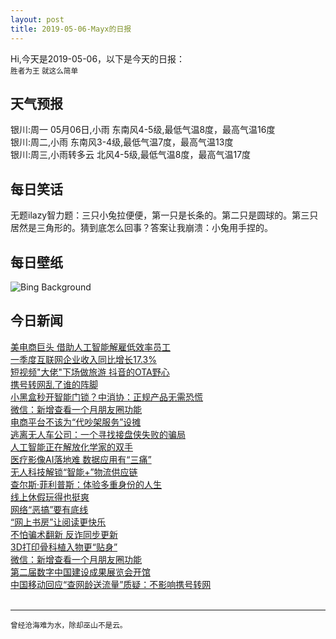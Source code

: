 ```yaml
---
layout: post
title: 2019-05-06-Mayx的日报
---
```


Hi,今天是2019-05-06，以下是今天的日报：<br><small>
胜者为王 就这么简单</small><!--more-->
## 天气预报
银川:周一 05月06日,小雨 东南风4-5级,最低气温8度，最高气温16度<br>银川:周二,小雨 东南风3-4级,最低气温7度，最高气温13度<br>银川:周三,小雨转多云 北风4-5级,最低气温8度，最高气温17度
## 每日笑话
无题ilazy智力题：三只小兔拉便便，第一只是长条的。第二只是圆球的。第三只居然是三角形的。猜到底怎么回事？答案让我崩溃：小兔用手捏的。
## 每日壁纸
![Bing Background](https://cn.bing.com/th?id=OHR.AmericanCulturalCapital_EN-US5366508467_1920x1080.jpg&rf=LaDigue_1920x1080.jpg&pid=hp "San Miguel de Allende, Mexico (© ferrantraite/Getty Images)")
## 今日新闻

[美电商巨头 借助人工智能解雇低效率员工](http://it.people.com.cn/n1/2019/0506/c1009-31065969.html)   
[一季度互联网企业收入同比增长17.3%](http://it.people.com.cn/n1/2019/0506/c1009-31066121.html)   
[短视频"大佬"下场做旅游 抖音的OTA野心](http://it.people.com.cn/n1/2019/0506/c1009-31066117.html)   
[携号转网乱了谁的阵脚](http://it.people.com.cn/n1/2019/0506/c1009-31066112.html)   
[小黑盒秒开智能门锁？中消协：正规产品无需恐慌](http://it.people.com.cn/n1/2019/0506/c1009-31066066.html)   
[微信：新增查看一个月朋友圈功能](http://it.people.com.cn/n1/2019/0506/c1009-31066037.html)   
[电商平台不该为“代吵架服务”设摊](http://it.people.com.cn/n1/2019/0506/c1009-31066010.html)   
[逃离无人车公司：一个寻找接盘侠失败的骗局](http://it.people.com.cn/n1/2019/0506/c1009-31066004.html)   
[人工智能正在解放化学家的双手](http://it.people.com.cn/n1/2019/0506/c1009-31065976.html)   
[医疗影像AI落地难 数据应用有“三痛”](http://it.people.com.cn/n1/2019/0506/c1009-31065972.html)   
[无人科技解锁“智能+”物流供应链](http://it.people.com.cn/n1/2019/0506/c1009-31065963.html)   
[查尔斯·菲利普斯：体验多重身份的人生](http://it.people.com.cn/n1/2019/0506/c1009-31065901.html)   
[线上休假玩得也挺爽](http://it.people.com.cn/n1/2019/0506/c1009-31065900.html)   
[网络“恶搞”要有底线](http://it.people.com.cn/n1/2019/0506/c1009-31065899.html)   
[“网上书房”让阅读更快乐](http://it.people.com.cn/n1/2019/0506/c1009-31065898.html)   
[不怕骗术翻新 反诈同步更新](http://it.people.com.cn/n1/2019/0506/c1009-31065888.html)   
[3D打印骨科植入物更“贴身”](http://it.people.com.cn/n1/2019/0506/c1009-31065879.html)   
[微信：新增查看一个月朋友圈功能](http://it.people.com.cn/n1/2019/0506/c1009-31065733.html)   
[第二届数字中国建设成果展览会开馆](http://it.people.com.cn/n1/2019/0506/c1009-31065693.html)   
[中国移动回应“查网龄送流量”质疑：不影响携号转网](http://it.people.com.cn/n1/2019/0506/c1009-31065655.html)   
<br />

***

<small>曾经沧海难为水，除却巫山不是云。</small>
